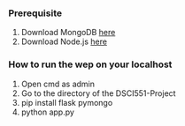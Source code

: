 ### Prerequisite
1. Download MongoDB  [here](https://www.mongodb.com/try/download/shell)
2. Download Node.js [here](https://nodejs.org/en/download)

### How to run the wep on your localhost
1. Open cmd as admin
2. Go to the directory of the DSCI551-Project
4. pip install flask pymongo
5. python app.py
   
